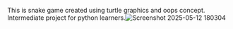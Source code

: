This is snake game created using turtle graphics and oops concept. Intermediate project for python learners.![Screenshot 2025-05-12 180304](https://github.com/user-attachments/assets/519a7c6d-4357-4c1b-aacd-aa2dd4cd58f7)
